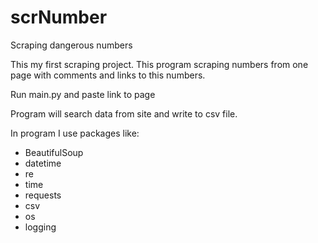 # scrNumber
Scraping dangerous numbers

This my first scraping project.
This program scraping numbers from one page with comments and links to this numbers. 

Run main.py and paste link to page

Program will search data from site and write to csv file. 

In program I use packages like:
- BeautifulSoup
- datetime
- re
- time
- requests
- csv
- os
- logging

